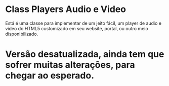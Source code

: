 Class Players Audio e Video
=======================

Está é uma classe para implementar de um jeito fácil, um player de audio e video do HTML5 customizado em seu website,
portal, ou outro meio disponibilizado.

Versão desatualizada, ainda tem que sofrer muitas alterações, para chegar ao esperado.
=======================
